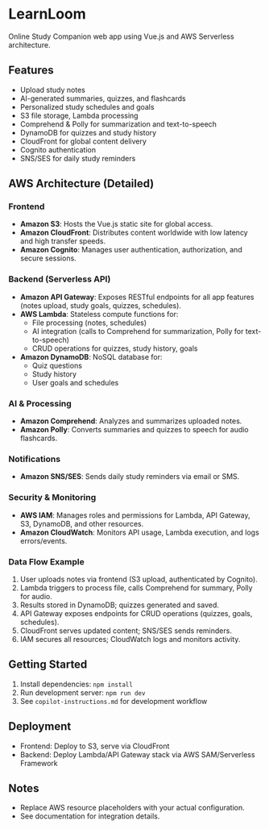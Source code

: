 
# LearnLoom

Online Study Companion web app using Vue.js and AWS Serverless architecture.

## Features
- Upload study notes
- AI-generated summaries, quizzes, and flashcards
- Personalized study schedules and goals
- S3 file storage, Lambda processing
- Comprehend & Polly for summarization and text-to-speech
- DynamoDB for quizzes and study history
- CloudFront for global content delivery
- Cognito authentication
- SNS/SES for daily study reminders


## AWS Architecture (Detailed)

### Frontend
- **Amazon S3**: Hosts the Vue.js static site for global access.
- **Amazon CloudFront**: Distributes content worldwide with low latency and high transfer speeds.
- **Amazon Cognito**: Manages user authentication, authorization, and secure sessions.

### Backend (Serverless API)
- **Amazon API Gateway**: Exposes RESTful endpoints for all app features (notes upload, study goals, quizzes, schedules).
- **AWS Lambda**: Stateless compute functions for:
	- File processing (notes, schedules)
	- AI integration (calls to Comprehend for summarization, Polly for text-to-speech)
	- CRUD operations for quizzes, study history, goals
- **Amazon DynamoDB**: NoSQL database for:
	- Quiz questions
	- Study history
	- User goals and schedules

### AI & Processing
- **Amazon Comprehend**: Analyzes and summarizes uploaded notes.
- **Amazon Polly**: Converts summaries and quizzes to speech for audio flashcards.

### Notifications
- **Amazon SNS/SES**: Sends daily study reminders via email or SMS.

### Security & Monitoring
- **AWS IAM**: Manages roles and permissions for Lambda, API Gateway, S3, DynamoDB, and other resources.
- **Amazon CloudWatch**: Monitors API usage, Lambda execution, and logs errors/events.

### Data Flow Example
1. User uploads notes via frontend (S3 upload, authenticated by Cognito).
2. Lambda triggers to process file, calls Comprehend for summary, Polly for audio.
3. Results stored in DynamoDB; quizzes generated and saved.
4. API Gateway exposes endpoints for CRUD operations (quizzes, goals, schedules).
5. CloudFront serves updated content; SNS/SES sends reminders.
6. IAM secures all resources; CloudWatch logs and monitors activity.

## Getting Started
1. Install dependencies: `npm install`
2. Run development server: `npm run dev`
3. See `copilot-instructions.md` for development workflow

## Deployment
- Frontend: Deploy to S3, serve via CloudFront
- Backend: Deploy Lambda/API Gateway stack via AWS SAM/Serverless Framework

## Notes
- Replace AWS resource placeholders with your actual configuration.
- See documentation for integration details.
